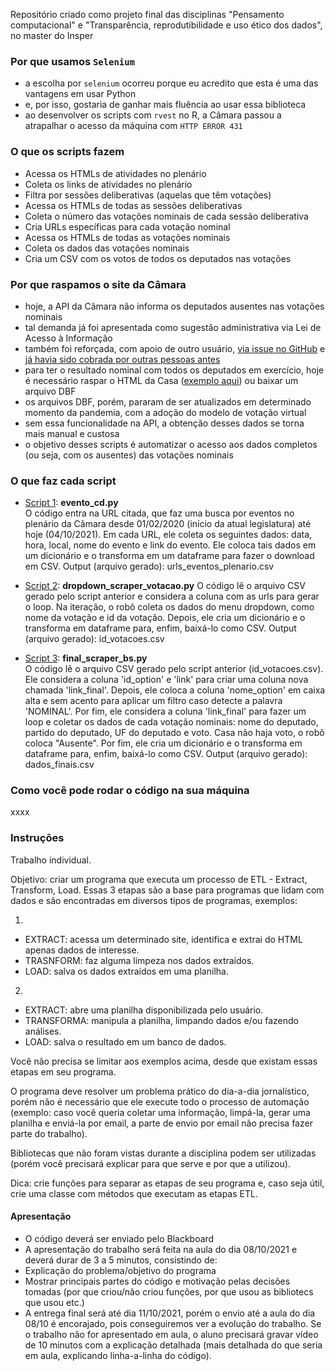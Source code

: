 Repositório criado como projeto final das disciplinas "Pensamento computacional" e "Transparência, reprodutibilidade e uso ético dos dados", no master do Insper

### Por que usamos ``Selenium``
- a escolha por ``selenium`` ocorreu porque eu acredito que esta é uma das vantagens em usar Python
- e, por isso, gostaria de ganhar mais fluência ao usar essa biblioteca
- ao desenvolver os scripts com ``rvest`` no R, a Câmara passou a atrapalhar o acesso da máquina com ``HTTP ERROR 431``

### O que os scripts fazem
- Acessa os HTMLs de atividades no plenário
- Coleta os links de atividades no plenário
- Filtra por sessões deliberativas (aquelas que têm votações)
- Acessa os HTMLs de todas as sessões deliberativas
- Coleta o número das votações nominais de cada sessão deliberativa
- Cria URLs específicas para cada votação nominal
- Acessa os HTMLs de todas as votações nominais
- Coleta os dados das votações nominais
- Cria um CSV com os votos de todos os deputados nas votações

### Por que raspamos o site da Câmara
- hoje, a API da Câmara não informa os deputados ausentes nas votações nominais
- tal demanda já foi apresentada como sugestão administrativa via Lei de Acesso à Informação
- também foi reforçada, com apoio de outro usuário, [via issue no GitHub](https://github.com/CamaraDosDeputados/dados-abertos/issues/312) e [já havia sido cobrada por outras pessoas antes](https://github.com/CamaraDosDeputados/dados-abertos/issues/302)
- para ter o resultado nominal com todos os deputados em exercício, hoje é necessário raspar o HTML da Casa ([exemplo aqui](https://www.camara.leg.br/presenca-comissoes/votacao-portal?reuniao=63176&itemVotacao=10127)) ou baixar um arquivo DBF
- os arquivos DBF, porém, pararam de ser atualizados em determinado momento da pandemia, com a adoção do modelo de votação virtual
- sem essa funcionalidade na API, a obtenção desses dados se torna mais manual e custosa
- o objetivo desses scripts é automatizar o acesso aos dados completos (ou seja, com os ausentes) das votações nominais

### O que faz cada script
- [Script 1](https://github.com/gabrielacaesar/ausencia_congresso/blob/main/scripts/evento_cd.py): **evento_cd.py**           
O código entra na URL citada, que faz uma busca por eventos no plenário da Câmara desde 01/02/2020 (início da atual legislatura) até hoje (04/10/2021). Em cada URL, ele coleta os seguintes dados: data, hora, local, nome do evento e link do evento. Ele coloca tais dados em um dicionário e o transforma em um dataframe para fazer o download em CSV. Output (arquivo gerado): urls_eventos_plenario.csv

- [Script 2](https://github.com/gabrielacaesar/ausencia_congresso/blob/main/scripts/dropdown_scraper_votacao.py): **dropdown_scraper_votacao.py**
O código lê o arquivo CSV gerado pelo script anterior e considera a coluna com as urls para gerar o loop. Na iteração, o robô coleta os dados do menu dropdown, como nome da votação e id da votação. Depois, ele cria um dicionário e o transforma em dataframe para, enfim, baixá-lo como CSV. Output (arquivo gerado): id_votacoes.csv

- [Script 3](https://github.com/gabrielacaesar/ausencia_congresso/blob/main/scripts/final_scraper_bs.py): **final_scraper_bs.py**       
O código lê o arquivo CSV gerado pelo script anterior (id_votacoes.csv). Ele considera a coluna 'id_option' e 'link' para criar uma coluna nova chamada 'link_final'. Depois, ele coloca a coluna 'nome_option' em caixa alta e sem acento para aplicar um filtro caso detecte a palavra 'NOMINAL'. Por fim, ele considera a coluna 'link_final' para fazer um loop e coletar os dados de cada votação nominais: nome do deputado, partido do deputado, UF do deputado e voto. Casa não haja voto, o robô coloca "Ausente". Por fim, ele cria um dicionário e o transforma em dataframe para, enfim, baixá-lo como CSV. Output (arquivo gerado): dados_finais.csv

### Como você pode rodar o código na sua máquina
xxxx

### Instruções
Trabalho individual.

Objetivo: criar um programa que executa um processo de ETL - Extract, Transform, Load. Essas 3 etapas são a base para programas que lidam com dados e são encontradas em diversos tipos de programas, exemplos:

1)
- EXTRACT: acessa um determinado site, identifica e extrai do HTML apenas dados de interesse. 
- TRASNFORM: faz alguma limpeza nos dados extraídos. 
- LOAD: salva os dados extraídos em uma planilha.

2)
- EXTRACT: abre uma planilha disponibilizada pelo usuário. 
- TRANSFORMA: manipula a planilha, limpando dados e/ou fazendo análises. 
- LOAD: salva o resultado em um banco de dados.

Você não precisa se limitar aos exemplos acima, desde que existam essas etapas em seu programa.

O programa deve resolver um problema prático do dia-a-dia jornalístico, porém não é necessário que ele execute todo o processo de automação (exemplo: caso você queria coletar uma informação, limpá-la, gerar uma planilha e enviá-la por email, a parte de envio por email não precisa fazer parte do trabalho).

Bibliotecas que não foram vistas durante a disciplina podem ser utilizadas (porém você precisará explicar para que serve e por que a utilizou).

Dica: crie funções para separar as etapas de seu programa e, caso seja útil, crie uma classe com métodos que executam as etapas ETL.

#### Apresentação
- O código deverá ser enviado pelo Blackboard
- A apresentação do trabalho será feita na aula do dia 08/10/2021 e deverá durar de 3 a 5 minutos, consistindo de:
- Explicação do problema/objetivo do programa
- Mostrar principais partes do código e motivação pelas decisões tomadas (por que criou/não criou funções, por que usou as bibliotecs que usou etc.)
- A entrega final será até dia 11/10/2021, porém o envio até a aula do dia 08/10 é encorajado, pois conseguiremos ver a evolução do trabalho. Se o trabalho não for apresentado em aula, o aluno precisará gravar vídeo de 10 minutos com a explicação detalhada (mais detalhada do que seria em aula, explicando linha-a-linha do código).
